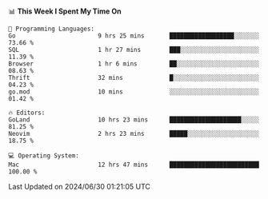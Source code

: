 <!--START_SECTION:waka-->
📊 **This Week I Spent My Time On** 

```text
💬 Programming Languages: 
Go                       9 hrs 25 mins       ██████████████████░░░░░░░   73.66 % 
SQL                      1 hr 27 mins        ███░░░░░░░░░░░░░░░░░░░░░░   11.39 % 
Browser                  1 hr 6 mins         ██░░░░░░░░░░░░░░░░░░░░░░░   08.63 % 
Thrift                   32 mins             █░░░░░░░░░░░░░░░░░░░░░░░░   04.23 % 
go.mod                   10 mins             ░░░░░░░░░░░░░░░░░░░░░░░░░   01.42 % 

🔥 Editors: 
GoLand                   10 hrs 23 mins      ████████████████████░░░░░   81.25 % 
Neovim                   2 hrs 23 mins       █████░░░░░░░░░░░░░░░░░░░░   18.75 % 

💻 Operating System: 
Mac                      12 hrs 47 mins      █████████████████████████   100.00 % 
```


 Last Updated on 2024/06/30 01:21:05 UTC
<!--END_SECTION:waka-->

